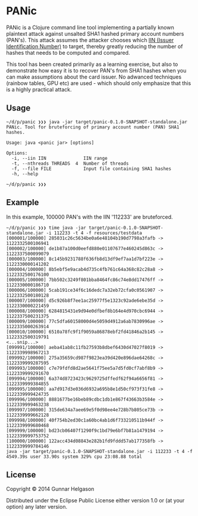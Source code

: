 # PANic

PANic is a Clojure command line tool implementing a partially known plaintext attack against unsalted SHA1 hashed primary account numbers (PAN's). This attack assumes the attacker chooses which [IIN (Issuer Identification Number)](https://en.wikipedia.org/wiki/Bank_card_number#Issuer_identification_number_.28IIN.29) to target, thereby greatly reducing the number of hashes that needs to be computed and compared.

This tool has been created primarily as a learning exercise, but also to demonstrate how easy it is to recover PAN's from SHA1 hashes when you can make assumptions about the card issuer. No adwanced techniques (rainbow tables, GPU etc) are used - which should only emphasize that this is a highly practical attack.

## Usage

```
~/d/p/panic ❯❯❯ java -jar target/panic-0.1.0-SNAPSHOT-standalone.jar
PANic. Tool for bruteforcing of primary account number (PAN) SHA1 hashes.

Usage: java <panic jar> [options]

Options:
  -i, --iin IIN              IIN range
  -t, --nthreads THREADS  4  Number of threads
  -f, --file FILE            Input file containing SHA1 hashes
  -h, --help

~/d/p/panic ❯❯❯
```

## Example

In this example, 100000 PAN's with the IIN '112233' are bruteforced.

```
~/d/p/panic ❯❯❯ time java -jar target/panic-0.1.0-SNAPSHOT-standalone.jar -i 112233 -t 4 -f resources/testdata
[000001/100000] 285031c26c5634be0a6e48104b190d7798a3fafb -> 1122332500106941
[000002/100000] de1b87a100d0eefd880e01107677e460245d863c -> 1122337500099079
[000003/100000] 8c145b9231788f636fb8d13df9ef7aa1d7bf223e -> 1122330000141202
[000004/100000] 8b5ebf5e9acab4d735c4fb761c64a368c82c28a8 -> 1122332500176100
[000005/100000] 7bb502c3249f801bba8464fc86c74e8dd17476ff -> 1122330000186710
[000006/100000] 5cab191ce34f6c16dedc7a32eb72cfa0c0561907 -> 1122332500180128
[000007/100000] d5c926b8f7ee1ac25977f5e1323c92ade6ebe35d -> 1122330000221459
[000008/100000] 6284815431e9d94e0dfbef8b164e4d970cbc6944 -> 1122337500231375
[000009/100000] 77c5dfa60158000d4e5059d4912a6ab7830996ae -> 1122335000263914
[000010/100000] 6510a78fc9f1f9059a86878ebf2fd41846a2b145 -> 1122332500319791
<...snip...>
[099991/100000] aeba41ab8c11fb27593b8dbef6430d47027f8019 -> 1122339998967213
[099992/100000] 275a35659cd987f9823ea39d420e896dae64268c -> 1122339999287595
[099993/100000] c7e79fdfd8d2ae5641f75ee5a7d5fd0cf7abf8b9 -> 1122339999291670
[099994/100000] 6a374d8723423c9629725dffedf62f94a6656f81 -> 1122339999384855
[099995/100000] aa7d917d3e036d6932a695b8e1d50cf973f31fe8 -> 1122339999424735
[099996/100000] 8881677be16beb89cdbc1db1e867f43663b3584e -> 1122339999463238
[099997/100000] 315de634a7aee69e5f0d98ee4e728b7b805ce73b -> 1122339999662128
[099998/100000] 40f754b2ed30c1a60bc4ab1d6f733210511b944f -> 1122339999680468
[099999/100000] bd23cb06407f1290f9c1bd79e6bf7b81a1479194 -> 1122339999753752
[100000/100000] 122acc434d08843e282b1fd9fddd57ab177358fb -> 1122339999784146
java -jar target/panic-0.1.0-SNAPSHOT-standalone.jar -i 112233 -t 4 -f   4549.39s user 33.90s system 329% cpu 23:08.88 total

```

## License

Copyright © 2014 Gunnar Helgason

Distributed under the Eclipse Public License either version 1.0 or (at
your option) any later version.
